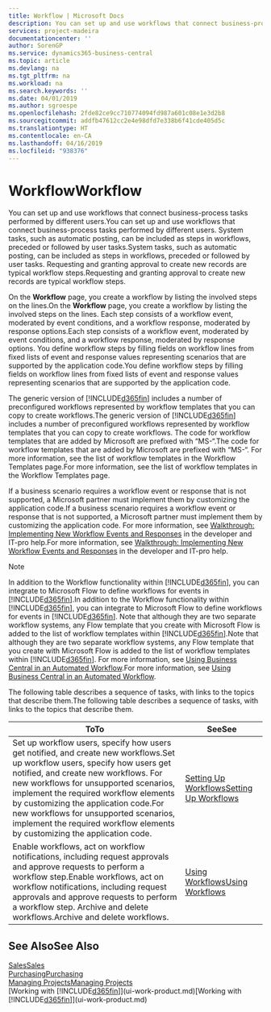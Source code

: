 ```yaml
---
title: Workflow | Microsoft Docs
description: You can set up and use workflows that connect business-process tasks performed by different users. System tasks, such as automatic posting, can be included as steps in workflows, preceded or followed by user tasks. Requesting and granting approval to create new records are typical workflow steps.
services: project-madeira
documentationcenter: ''
author: SorenGP
ms.service: dynamics365-business-central
ms.topic: article
ms.devlang: na
ms.tgt_pltfrm: na
ms.workload: na
ms.search.keywords: ''
ms.date: 04/01/2019
ms.author: sgroespe
ms.openlocfilehash: 2fde82ce9cc710774094fd987a601c08e1e3d2b8
ms.sourcegitcommit: addfb47612cc2e4e98dfd7e338b6f41cde405d5c
ms.translationtype: HT
ms.contentlocale: en-CA
ms.lasthandoff: 04/16/2019
ms.locfileid: "938376"
---
```

# <a name="workflow"></a><span data-ttu-id="9dea1-105">Workflow</span><span class="sxs-lookup"><span data-stu-id="9dea1-105">Workflow</span></span>
<span data-ttu-id="9dea1-106">You can set up and use workflows that connect business-process tasks performed by different users.</span><span class="sxs-lookup"><span data-stu-id="9dea1-106">You can set up and use workflows that connect business-process tasks performed by different users.</span></span> <span data-ttu-id="9dea1-107">System tasks, such as automatic posting, can be included as steps in workflows, preceded or followed by user tasks.</span><span class="sxs-lookup"><span data-stu-id="9dea1-107">System tasks, such as automatic posting, can be included as steps in workflows, preceded or followed by user tasks.</span></span> <span data-ttu-id="9dea1-108">Requesting and granting approval to create new records are typical workflow steps.</span><span class="sxs-lookup"><span data-stu-id="9dea1-108">Requesting and granting approval to create new records are typical workflow steps.</span></span>  

 <span data-ttu-id="9dea1-109">On the **Workflow** page, you create a workflow by listing the involved steps on the lines.</span><span class="sxs-lookup"><span data-stu-id="9dea1-109">On the **Workflow** page, you create a workflow by listing the involved steps on the lines.</span></span> <span data-ttu-id="9dea1-110">Each step consists of a workflow event, moderated by event conditions, and a workflow response, moderated by response options.</span><span class="sxs-lookup"><span data-stu-id="9dea1-110">Each step consists of a workflow event, moderated by event conditions, and a workflow response, moderated by response options.</span></span> <span data-ttu-id="9dea1-111">You define workflow steps by filling fields on workflow lines from fixed lists of event and response values representing scenarios that are supported by the application code.</span><span class="sxs-lookup"><span data-stu-id="9dea1-111">You define workflow steps by filling fields on workflow lines from fixed lists of event and response values representing scenarios that are supported by the application code.</span></span>  

 <span data-ttu-id="9dea1-112">The generic version of [!INCLUDE[d365fin](includes/d365fin_md.md)] includes a number of preconfigured workflows represented by workflow templates that you can copy to create workflows.</span><span class="sxs-lookup"><span data-stu-id="9dea1-112">The generic version of [!INCLUDE[d365fin](includes/d365fin_md.md)] includes a number of preconfigured workflows represented by workflow templates that you can copy to create workflows.</span></span> <span data-ttu-id="9dea1-113">The code for workflow templates that are added by Microsoft are prefixed with “MS-“.</span><span class="sxs-lookup"><span data-stu-id="9dea1-113">The code for workflow templates that are added by Microsoft are prefixed with “MS-“.</span></span> <span data-ttu-id="9dea1-114">For more information, see the list of workflow templates in the Workflow Templates page.</span><span class="sxs-lookup"><span data-stu-id="9dea1-114">For more information, see the list of workflow templates in the Workflow Templates page.</span></span>  

 <span data-ttu-id="9dea1-115">If a business scenario requires a workflow event or response that is not supported, a Microsoft partner must implement them by customizing the application code.</span><span class="sxs-lookup"><span data-stu-id="9dea1-115">If a business scenario requires a workflow event or response that is not supported, a Microsoft partner must implement them by customizing the application code.</span></span> <span data-ttu-id="9dea1-116">For more information, see [Walkthrough: Implementing New Workflow Events and Responses](/dynamics-nav/Walkthrough--Implementing-New-Workflow-Events-and-Responses) in the developer and IT-pro help.</span><span class="sxs-lookup"><span data-stu-id="9dea1-116">For more information, see [Walkthrough: Implementing New Workflow Events and Responses](/dynamics-nav/Walkthrough--Implementing-New-Workflow-Events-and-Responses) in the developer and IT-pro help.</span></span>

 > [!NOTE]
 > <span data-ttu-id="9dea1-117">In addition to the Workflow functionality within [!INCLUDE[d365fin](includes/d365fin_md.md)], you can integrate to Microsoft Flow to define workflows for events in [!INCLUDE[d365fin](includes/d365fin_md.md)].</span><span class="sxs-lookup"><span data-stu-id="9dea1-117">In addition to the Workflow functionality within [!INCLUDE[d365fin](includes/d365fin_md.md)], you can integrate to Microsoft Flow to define workflows for events in [!INCLUDE[d365fin](includes/d365fin_md.md)].</span></span> <span data-ttu-id="9dea1-118">Note that although they are two separate workflow systems, any Flow template that you create with Microsoft Flow is added to the list of workflow templates within [!INCLUDE[d365fin](includes/d365fin_md.md)].</span><span class="sxs-lookup"><span data-stu-id="9dea1-118">Note that although they are two separate workflow systems, any Flow template that you create with Microsoft Flow is added to the list of workflow templates within [!INCLUDE[d365fin](includes/d365fin_md.md)].</span></span> <span data-ttu-id="9dea1-119">For more information, see [Using Business Central in an Automated Workflow](across-how-use-financials-data-source-flow.md).</span><span class="sxs-lookup"><span data-stu-id="9dea1-119">For more information, see [Using Business Central in an Automated Workflow](across-how-use-financials-data-source-flow.md).</span></span>  

 <span data-ttu-id="9dea1-120">The following table describes a sequence of tasks, with links to the topics that describe them.</span><span class="sxs-lookup"><span data-stu-id="9dea1-120">The following table describes a sequence of tasks, with links to the topics that describe them.</span></span>  

|<span data-ttu-id="9dea1-121">**To**</span><span class="sxs-lookup"><span data-stu-id="9dea1-121">**To**</span></span>|<span data-ttu-id="9dea1-122">**See**</span><span class="sxs-lookup"><span data-stu-id="9dea1-122">**See**</span></span>|  
|------------|-------------|  
|<span data-ttu-id="9dea1-123">Set up workflow users, specify how users get notified, and create new workflows.</span><span class="sxs-lookup"><span data-stu-id="9dea1-123">Set up workflow users, specify how users get notified, and create new workflows.</span></span> <span data-ttu-id="9dea1-124">For new workflows for unsupported scenarios, implement the required workflow elements by customizing the application code.</span><span class="sxs-lookup"><span data-stu-id="9dea1-124">For new workflows for unsupported scenarios, implement the required workflow elements by customizing the application code.</span></span>|[<span data-ttu-id="9dea1-125">Setting Up Workflows</span><span class="sxs-lookup"><span data-stu-id="9dea1-125">Setting Up Workflows</span></span>](across-set-up-workflows.md)|  
|<span data-ttu-id="9dea1-126">Enable workflows, act on workflow notifications, including request approvals and approve requests to perform a workflow step.</span><span class="sxs-lookup"><span data-stu-id="9dea1-126">Enable workflows, act on workflow notifications, including request approvals and approve requests to perform a workflow step.</span></span> <span data-ttu-id="9dea1-127">Archive and delete workflows.</span><span class="sxs-lookup"><span data-stu-id="9dea1-127">Archive and delete workflows.</span></span>|[<span data-ttu-id="9dea1-128">Using Workflows</span><span class="sxs-lookup"><span data-stu-id="9dea1-128">Using Workflows</span></span>](across-use-workflows.md)|  

## <a name="see-also"></a><span data-ttu-id="9dea1-129">See Also</span><span class="sxs-lookup"><span data-stu-id="9dea1-129">See Also</span></span>  
[<span data-ttu-id="9dea1-130">Sales</span><span class="sxs-lookup"><span data-stu-id="9dea1-130">Sales</span></span>](sales-manage-sales.md)  
[<span data-ttu-id="9dea1-131">Purchasing</span><span class="sxs-lookup"><span data-stu-id="9dea1-131">Purchasing</span></span>](purchasing-manage-purchasing.md)  
[<span data-ttu-id="9dea1-132">Managing Projects</span><span class="sxs-lookup"><span data-stu-id="9dea1-132">Managing Projects</span></span>](projects-manage-projects.md)  
<span data-ttu-id="9dea1-133">[Working with [!INCLUDE[d365fin](includes/d365fin_md.md)]](ui-work-product.md)</span><span class="sxs-lookup"><span data-stu-id="9dea1-133">[Working with [!INCLUDE[d365fin](includes/d365fin_md.md)]](ui-work-product.md)</span></span>
